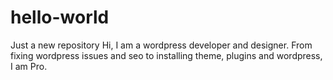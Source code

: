 # hello-world
Just a new repository
Hi, I am a wordpress developer and designer. From fixing wordpress issues and seo to installing theme, plugins and wordpress, I am Pro. 

